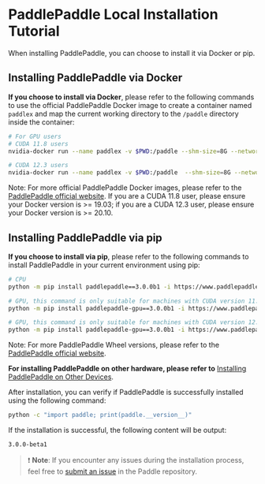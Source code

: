 # PaddlePaddle Local Installation Tutorial

When installing PaddlePaddle, you can choose to install it via Docker or pip.

## Installing PaddlePaddle via Docker
**If you choose to install via Docker**, please refer to the following commands to use the official PaddlePaddle Docker image to create a container named `paddlex` and map the current working directory to the `/paddle` directory inside the container:

```bash
# For GPU users
# CUDA 11.8 users
nvidia-docker run --name paddlex -v $PWD:/paddle --shm-size=8G --network=host -it registry.baidubce.com/paddlepaddle/paddle:3.0.0b1-gpu-cuda11.8-cudnn8.6-trt8.5 /bin/bash

# CUDA 12.3 users
nvidia-docker run --name paddlex -v $PWD:/paddle  --shm-size=8G --network=host -it registry.baidubce.com/paddlepaddle/paddle:3.0.0b1-gpu-cuda12.3-cudnn9.0-trt8.6 /bin/bash
```
Note: For more official PaddlePaddle Docker images, please refer to the [PaddlePaddle official website](https://www.paddlepaddle.org.cn/install/quick?docurl=/documentation/docs/en/install/docker/linux-docker.html). If you are a CUDA 11.8 user, please ensure your Docker version is >= 19.03; if you are a CUDA 12.3 user, please ensure your Docker version is >= 20.10.

## Installing PaddlePaddle via pip
**If you choose to install via pip**, please refer to the following commands to install PaddlePaddle in your current environment using pip:

```bash
# CPU
python -m pip install paddlepaddle==3.0.0b1 -i https://www.paddlepaddle.org.cn/packages/stable/cpu/

# GPU, this command is only suitable for machines with CUDA version 11.8
python -m pip install paddlepaddle-gpu==3.0.0b1 -i https://www.paddlepaddle.org.cn/packages/stable/cu118/

# GPU, this command is only suitable for machines with CUDA version 12.3
python -m pip install paddlepaddle-gpu==3.0.0b1 -i https://www.paddlepaddle.org.cn/packages/stable/cu123/
```
Note: For more PaddlePaddle Wheel versions, please refer to the [PaddlePaddle official website](https://www.paddlepaddle.org.cn/install/quick?docurl=/documentation/docs/en/install/pip/linux-pip.html).

**For installing PaddlePaddle on other hardware, please refer to** [Installing PaddlePaddle on Other Devices](https://github.com/PaddlePaddle/PaddleX/blob/develop/docs/tutorials/INSTALL_OTHER_DEVICES.md).

After installation, you can verify if PaddlePaddle is successfully installed using the following command:

```bash
python -c "import paddle; print(paddle.__version__)"
```
If the installation is successful, the following content will be output:

```bash
3.0.0-beta1
```

> ❗ **Note**: If you encounter any issues during the installation process, feel free to [submit an issue](https://github.com/PaddlePaddle/Paddle/issues) in the Paddle repository.
